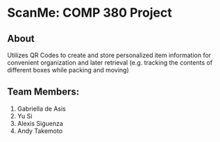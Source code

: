 # ScanMe: COMP 380 Project
## About
Utilizes QR Codes to create and store personalized item information for convenient organization and later retrieval (e.g. tracking the contents of different boxes while packing and moving)

## Team Members:
1. Gabriella de Asis
2. Yu Si
3. Alexis Siguenza
4. Andy Takemoto
